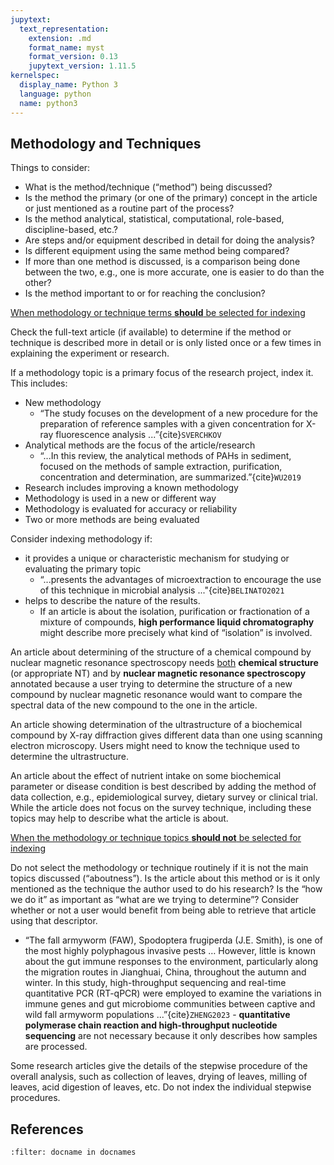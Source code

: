```yaml
---
jupytext:
  text_representation:
    extension: .md
    format_name: myst
    format_version: 0.13
    jupytext_version: 1.11.5
kernelspec:
  display_name: Python 3
  language: python
  name: python3
---
```


## Methodology and Techniques

Things to consider: 
*	What is the method/technique (“method”) being discussed?
*	Is the method the primary (or one of the primary) concept in the article or just mentioned as a routine part of the process?
*	Is the method analytical, statistical, computational, role-based, discipline-based, etc.?
*	Are steps and/or equipment described in detail for doing the analysis?
*	Is different equipment using the same method being compared?
*	If more than one method is discussed, is a comparison being done between the two, e.g., one is more accurate, one is easier to do than the other?
*	Is the method important to or for reaching the conclusion?

<u> When methodology or technique terms <b>should</b> be selected for indexing </u>

Check the full-text article (if available) to determine if the method or technique is described more in detail or is only listed once or a few times in explaining the experiment or research.

If a methodology topic is a primary focus of the research project, index it.  This includes:
*	New methodology 
    *	“The study focuses on the development of a new procedure for the preparation of reference samples with a given concentration for X-ray fluorescence analysis ...”{cite}`SVERCHKOV` 
*	Analytical methods are the focus of the article/research
    *	“...In this review, the analytical methods of PAHs in sediment, focused on the methods of sample extraction, purification, concentration and determination, are summarized.”{cite}`WU2019`  
*	Research includes improving a known methodology
*	Methodology is used in a new or different way
*	Methodology is evaluated for accuracy or reliability
*	Two or more methods are being evaluated

Consider indexing methodology if: 
*	it provides a unique or characteristic mechanism for studying or evaluating the primary topic
    *	“...presents the advantages of microextraction to encourage the use of this technique in microbial analysis ..."{cite}`BELINATO2021`  
*	helps to describe the nature of the results.
    *	If an article is about the isolation, purification or fractionation of a mixture of compounds, __high performance liquid chromatography__ might describe more precisely what kind of “isolation” is involved.

An article about determining of the structure of a chemical compound by nuclear magnetic resonance spectroscopy needs <u>both</u> __chemical structure__ (or appropriate NT) and by __nuclear magnetic resonance spectroscopy__ annotated because a user trying to determine the structure of a new compound by nuclear magnetic resonance would want to compare the spectral data of the new compound to the one in the article.

An article showing determination of the ultrastructure of a biochemical compound by X-ray diffraction gives different data than one using scanning electron microscopy.  Users might need to know the technique used to determine the ultrastructure.

An article about the effect of nutrient intake on some biochemical parameter or disease condition is best described by adding the method of data collection, e.g., epidemiological survey, dietary survey or clinical trial. While the article does not focus on the survey technique, including these topics may help to describe what the article is about.
	
<u>When the methodology or technique topics <b>should not</b> be selected for indexing</u>

Do not select the methodology or technique routinely if it is not the main topics discussed (“aboutness”). Is the article about this method or is it only mentioned as the technique the author used to do his research? Is the “how we do it” as important as “what are we trying to determine”? Consider whether or not a user would benefit from being able to retrieve that article using that descriptor. 
  *	“The fall armyworm (FAW), Spodoptera frugiperda (J.E. Smith), is one of the most highly polyphagous invasive pests … However, little is known about the gut immune responses to the environment, particularly along the migration routes in Jianghuai, China, throughout the autumn and winter. In this study, high-throughput sequencing and real-time quantitative PCR (RT-qPCR) were employed to examine the variations in immune genes and gut microbiome communities between captive and wild fall armyworm populations ...”{cite}`ZHENG2023` - __quantitative polymerase chain reaction and high-throughput nucleotide sequencing__ are not necessary because it only describes how samples are processed. 

Some research articles give the details of the stepwise procedure of the overall analysis, such as collection of leaves, drying of leaves, milling of leaves, acid digestion of leaves, etc.  Do not index the individual stepwise procedures. 

## References
```{bibliography} /book/references/references4.bib
:filter: docname in docnames
```